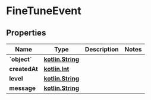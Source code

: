# FineTuneEvent

## Properties
Name | Type | Description | Notes
------------ | ------------- | ------------- | -------------
**&#x60;object&#x60;** | [**kotlin.String**](.md) |  | 
**createdAt** | [**kotlin.Int**](.md) |  | 
**level** | [**kotlin.String**](.md) |  | 
**message** | [**kotlin.String**](.md) |  | 
